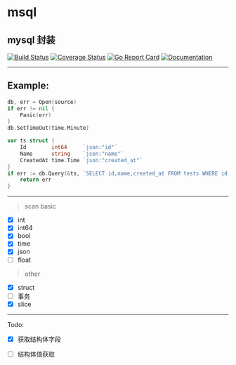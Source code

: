 # msql
## mysql 封装

[![Build Status](https://github.com/oamazing/msql/actions/workflows/go.yml/badge.svg)](https://github.com/oamazing/msql/actions/workflows/go.yml)
[![Coverage Status](https://coveralls.io/repos/github/oamazing/msql/badge.svg?branch=master)](https://coveralls.io/github/oamazing/msql)
[![Go Report Card](https://goreportcard.com/badge/github.com/oamazing/msql)](https://goreportcard.com/report/github.com/oamazing/msql)
[![Documentation](https://pkg.go.dev/badge/github.com/oamazing/msql)](https://pkg.go.dev/github.com/oamazing/msql@v0.0.3)

---
## Example:
```go
db, err = Open(source)
if err != nil {
    Panic(err)
}
db.SetTimeOut(time.Minute)

var ts struct {
    Id        int64     `json:"id"`
    Name      string    `json:"name"`
    CreatedAt time.Time `json:"created_at"`
}
if err := db.Query(&ts, `SELECT id,name,created_at FROM tests WHERE id = 1`); err != nil {
    return err
}
```
---

> scan basic
- [x] int
- [x] int64 
- [x] bool
- [x] time
- [x] json
- [ ] float
> other
- [x] struct
- [ ] 事务
- [x] slice

---

Todo:

- [x] 获取结构体字段
- [ ] 结构体值获取


